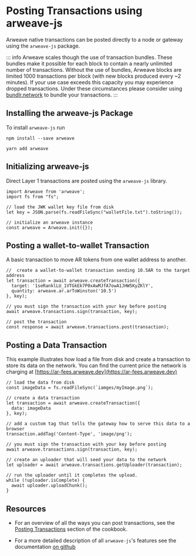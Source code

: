 # Posting Transactions using arweave-js
Arweave native transactions can be posted directly to a node or gateway using the `arweave-js` package.

::: info
Arweave scales though the use of transaction bundles. These bundles make it possible for each block to contain a nearly unlimited number of transactions. Without the use of bundles, Arweave blocks are limited 1000 transactions per block (with new blocks produced every ~2 minutes). If your use case exceeds this capacity you may experience dropped transactions. Under these circumstances please consider using [bundlr.network](./bundlr.md) to bundle your transactions.
:::

## Installing the arweave-js Package

To install `arweave-js` run
<CodeGroup>
  <CodeGroupItem title="NPM">

```console:no-line-numbers
npm install --save arweave
```

  </CodeGroupItem>
  <CodeGroupItem title="YARN">

```console:no-line-numbers
yarn add arweave
```

  </CodeGroupItem>
</CodeGroup>

## Initializing arweave-js
Direct Layer 1 transactions are posted using the `arweave-js` library.

```js:no-line-numbers
import Arweave from 'arweave';
import fs from "fs";

// load the JWK wallet key file from disk
let key = JSON.parse(fs.readFileSync("walletFile.txt").toString());

// initialize an arweave instance
const arweave = Arweave.init({});
```

## Posting a wallet-to-wallet Transaction
A basic transaction to move AR tokens from one wallet address to another.
```js:no-line-numbers
//  create a wallet-to-wallet transaction sending 10.5AR to the target address
let transaction = await arweave.createTransaction({
  target: '1seRanklLU_1VTGkEk7P0xAwMJfA7owA1JHW5KyZKlY',
  quantity: arweave.ar.arToWinston('10.5')
}, key);

// you must sign the transaction with your key before posting
await arweave.transactions.sign(transaction, key);

// post the transaction
const response = await arweave.transactions.post(transaction);
```

## Posting a Data Transaction
This example illustrates how load a file from disk and create a transaction to store its data on the network. You can find the current price the network is charging at [https://ar-fees.arweave.dev](https://ar-fees.arweave.dev)
```js:no-line-numbers
// load the data from disk
const imageData = fs.readFileSync(`iamges/myImage.png`);

// create a data transaction
let transaction = await arweave.createTransaction({
  data: imageData
}, key);

// add a custom tag that tells the gateway how to serve this data to a browser
transaction.addTag('Content-Type', 'image/png');

// you must sign the transaction with your key before posting
await arweave.transactions.sign(transaction, key);

// create an uploader that will seed your data to the network
let uploader = await arweave.transactions.getUploader(transaction);

// run the uploader until it completes the upload.
while (!uploader.isComplete) {
  await uploader.uploadChunk();
}
```
## Resources
* For an overview of all the ways you can post transactions, see the [Posting Transactions](../../concepts/postTransaction.md) section of the cookbook.

* For a more detailed description of all `arweave-js`'s features see the documentation [on github](https://github.com/ArweaveTeam/arweave-js)